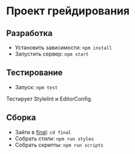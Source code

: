 # Проект грейдирования

## Разработка

- Установить зависимости: `npm install`
- Запустить сервер: `npm start`

## Тестирование

- Запуск: `npm test`

Тестирует Stylelint и EditorConfig.

## Сборка

- Зайти в [final](final): `cd final`
- Собрать стили: `npm run styles`
- Собрать скрипты: `npm run scripts`

